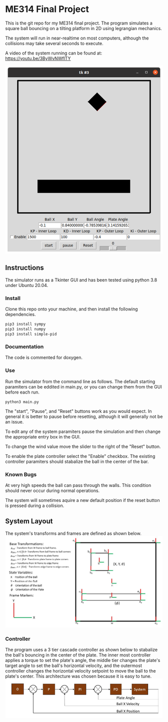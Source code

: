 # ME314 Final Project
This is the git repo for my ME314 final project. The program simulates a square
ball bouncing on a tilting platform in 2D using legrangian mechanics.  

The system will run in near-realtime on most computers, although the collisions
may take several seconds to execute.

A video of the system running can be found at: https://youtu.be/3ByWvNWflTY

![Picture of GUI](default_start.png)

## Instructions
The simulator runs as a Tkinter GUI and has been tested using python 3.8 under
Ubuntu 20.04. 


### Install
Clone this repo onto your machine, and then install the following dependencies.
```
pip3 install sympy
pip3 install numpy
pip3 install simple-pid
```

### Documentation
The code is commented for doxygen. 

### Use
Run the simulator from the command line as follows. The default starting 
paramiters can be eddited in main.py, or you can change them from the GUI
before each run. 
```
python3 main.py
```
The "start", "Pause", and "Reset" buttons work as you would expect. In general 
it is better to pause before resetting, although it will generally not be an 
issue. 

To edit any of the system paramiters pause the simulation and then change the 
appropriate entry box in the GUI. 

To change the wind value move the slider to the right of the "Reset" button. 

To enable the plate controller select the "Enable" checkbox. The existing 
controller paramiters should stabalize the ball in the center of the bar.

### Known Bugs

At very high speeds the ball can pass through the walls. This condition should
never occur during normal operations. 

The system will sometimes aquire a new default position if the reset button is 
pressed during a collision. 

## System Layout
The system's transforms and frames are defined as shown below.
![System Diagram](system_diagram.jpg)

### Controller
The program uses a 3 tier cascade controller as shown below to stabalize the 
ball's bouncing 
in the center of the plate. The inner most controller applies a torque to set
the plate's angle, the middle tier changes the plate's target angle to set the
ball's horizontal velocity, and the outermost controller changes the horizontal
velocity setpoint to move the ball to the plate's center. This architecture was
chosen because it is easy to tune.
![Diagram of control system](cascade_extra.JPG)

